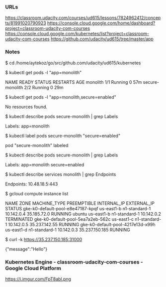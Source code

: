 ### URLs
https://classroom.udacity.com/courses/ud615/lessons/7824962412/concepts/81991020790923
https://console.cloud.google.com/home/dashboard?project=classroom-udacity-com-courses
https://console.cloud.google.com/kubernetes/list?project=classroom-udacity-com-courses
https://github.com/udacity/ud615/tree/master/app

### Notes

$ cd /home/aytekoz/go/src/github.com/udacity/ud615/kubernetes

$ kubectl get pods -l "app=monolith"

NAME              READY     STATUS    RESTARTS   AGE
monolith          1/1       Running   0          57m
secure-monolith   2/2       Running   0          29m

$ kubectl get pods -l "app=monolith,secure=enabled"

No resources found.

$ kubectl describe pods secure-monolith | grep Labels

Labels:       app=monolith

$ kubectl label pods secure-monolith "secure=enabled"

pod "secure-monolith" labeled

$ kubectl describe pods secure-monolith | grep Labels

Labels:       app=monolith
              secure=enabled

$ kubectl describe services monolith | grep Endpoints

Endpoints:                10.48.18.5:443

$ gcloud compute instance list

NAME                               ZONE        MACHINE_TYPE   PREEMPTIBLE  INTERNAL_IP  EXTERNAL_IP     STATUS
gke-k0-default-pool-e8e47187-kpqf  us-east1-b  n1-standard-1               10.142.0.4   35.185.72.0     RUNNING
ubuntu                             us-east1-b  n1-standard-1               10.142.0.2                   TERMINATED
gke-k0-default-pool-5ea7a2eb-562c  us-east1-c  n1-standard-1               10.142.0.5   35.237.142.55   RUNNING
gke-k0-default-pool-4217e13d-x99h  us-east1-d  n1-standard-1               10.142.0.3   35.237.150.185  RUNNING

$ curl -k https://35.237.150.185:31000
 
 {"message":"Hello"}

### Kubernetes Engine - classroom-udacity-com-courses - Google Cloud Platform
https://i.imgur.com/FpT8abl.png